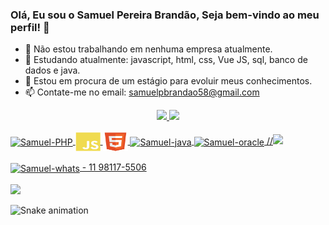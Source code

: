 ### Olá, Eu sou o Samuel Pereira Brandão, Seja bem-vindo ao meu perfil! 👋

- 🔭 Não estou trabalhando em nenhuma empresa atualmente.
- 🌱 Estudando atualmente: javascript, html, css, Vue JS, sql, banco de dados e java.
- 🤔 Estou em procura de um estágio para evoluir meus conhecimentos.
- 📫 Contate-me no email: samuelpbrandao58@gmail.com

<div align="center">
  <a href="https://github.com/SamuelPereiraBrandao">
  <img height="150em"  src="https://github-readme-stats.vercel.app/api?username=SamuelPereiraBrandao&show_icons=true&theme=dark&include_all_commits=true&count_private=true"/>
  <img height="150em"  src="https://github-readme-stats.vercel.app/api/top-langs/?username=SamuelPereiraBrandao&layout=compact&langs_count=7&theme=dark"/>
    
    
    
    
</div>

  <div style="display: inline_block"><br>
  <img align="center" alt="Samuel-PHP" height="30" width="40" src="https://cdn.jsdelivr.net/gh/devicons/devicon/icons/php/php-plain.svg">
  <img align="center" alt="Samuel-Js" height="30" width="40" src="https://raw.githubusercontent.com/devicons/devicon/master/icons/javascript/javascript-plain.svg">
  <img align="center" alt="Samuel-HTML" height="30" width="40" src="https://raw.githubusercontent.com/devicons/devicon/master/icons/html5/html5-original.svg">
  <img align="center" alt="Samuel-java" height="30" width="40" src="https://cdn.jsdelivr.net/gh/devicons/devicon/icons/java/java-original.svg">
  <img align="center" alt="Samuel-oracle" height="30" width="40" src="https://cdn.jsdelivr.net/gh/devicons/devicon/icons/oracle/oracle-original.svg">
//<img src="https://cdn.jsdelivr.net/gh/devicons/devicon/icons/laravel/laravel-plain-wordmark.svg" />

</div>
  
  <br>
  
  
  
  <div>
    <img align="center" alt="Samuel-whats" height="30" width="120" src="https://img.shields.io/badge/WhatsApp-25D366?style=for-the-badge&logo=whatsapp&logoColor=white"> - 11 98117-5506

  </div>
  <br>
  <a href="https://www.linkedin.com/in/samuel-pereira-brand%C3%A3o/" target="_blank"><img src="https://img.shields.io/badge/-LinkedIn-%230077B5?style=for-the-badge&logo=linkedin&logoColor=white" target="_blank"></a> 
 
  ![Snake animation](https://github.com/SamuelPereiraBrandao/SamuelPereiraBrandao/blob/output/github-contribution-grid-snake.svg)
 
</div>
